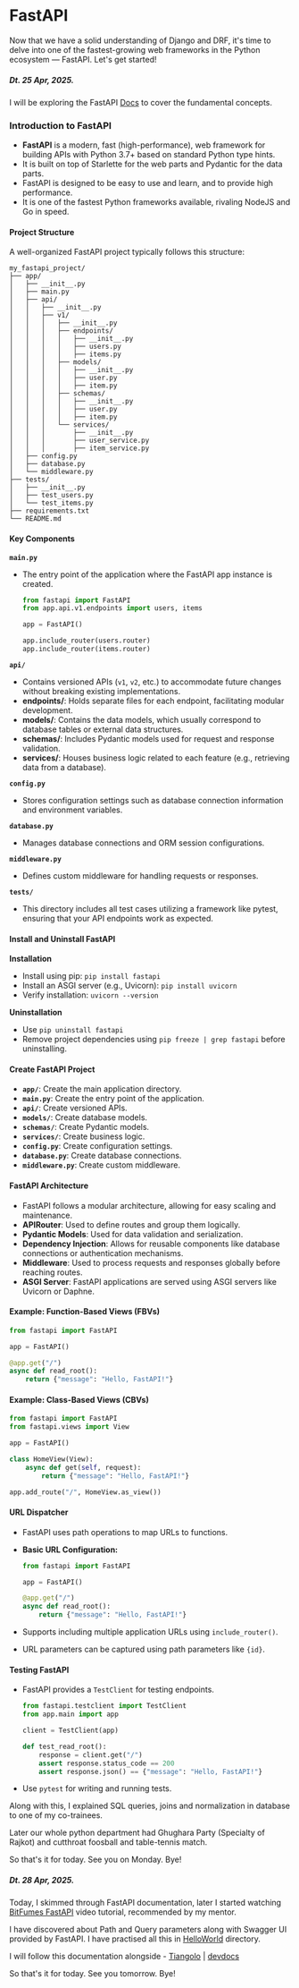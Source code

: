 # FastAPI

Now that we have a solid understanding of Django and DRF, it's time to delve into one of the fastest-growing web frameworks in the Python ecosystem — FastAPI. Let's get started!

##### Dt. 25 Apr, 2025.

I will be exploring the FastAPI [Docs](https://fastapi.tiangolo.com/tutorial/) to cover the fundamental concepts.

### Introduction to FastAPI

- **FastAPI** is a modern, fast (high-performance), web framework for building APIs with Python 3.7+ based on standard Python type hints.
- It is built on top of Starlette for the web parts and Pydantic for the data parts.
- FastAPI is designed to be easy to use and learn, and to provide high performance.
- It is one of the fastest Python frameworks available, rivaling NodeJS and Go in speed.

#### Project Structure

A well-organized FastAPI project typically follows this structure:

```plaintext
my_fastapi_project/
├── app/
│   ├── __init__.py
│   ├── main.py
│   ├── api/
│   │   ├── __init__.py
│   │   ├── v1/
│   │   │   ├── __init__.py
│   │   │   ├── endpoints/
│   │   │   │   ├── __init__.py
│   │   │   │   ├── users.py
│   │   │   │   ├── items.py
│   │   │   ├── models/
│   │   │   │   ├── __init__.py
│   │   │   │   ├── user.py
│   │   │   │   ├── item.py
│   │   │   ├── schemas/
│   │   │   │   ├── __init__.py
│   │   │   │   ├── user.py
│   │   │   │   ├── item.py
│   │   │   └── services/
│   │   │       ├── __init__.py
│   │   │       ├── user_service.py
│   │   │       ├── item_service.py
│   ├── config.py
│   ├── database.py
│   └── middleware.py
├── tests/
│   ├── __init__.py
│   ├── test_users.py
│   └── test_items.py
├── requirements.txt
└── README.md
```

#### Key Components

**`main.py`**

- The entry point of the application where the FastAPI app instance is created.

  ```python
  from fastapi import FastAPI
  from app.api.v1.endpoints import users, items

  app = FastAPI()

  app.include_router(users.router)
  app.include_router(items.router)
  ```

**`api/`**

- Contains versioned APIs (`v1`, `v2`, etc.) to accommodate future changes without breaking existing implementations.
- **endpoints/**: Holds separate files for each endpoint, facilitating modular development.
- **models/**: Contains the data models, which usually correspond to database tables or external data structures.
- **schemas/**: Includes Pydantic models used for request and response validation.
- **services/**: Houses business logic related to each feature (e.g., retrieving data from a database).

**`config.py`**

- Stores configuration settings such as database connection information and environment variables.

**`database.py`**

- Manages database connections and ORM session configurations.

**`middleware.py`**

- Defines custom middleware for handling requests or responses.

**`tests/`**

- This directory includes all test cases utilizing a framework like pytest, ensuring that your API endpoints work as expected.

#### Install and Uninstall FastAPI

**Installation**

- Install using pip: `pip install fastapi`
- Install an ASGI server (e.g., Uvicorn): `pip install uvicorn`
- Verify installation: `uvicorn --version`

**Uninstallation**

- Use `pip uninstall fastapi`
- Remove project dependencies using `pip freeze | grep fastapi` before uninstalling.

#### Create FastAPI Project

- **`app/`**: Create the main application directory.
- **`main.py`**: Create the entry point of the application.
- **`api/`**: Create versioned APIs.
- **`models/`**: Create database models.
- **`schemas/`**: Create Pydantic models.
- **`services/`**: Create business logic.
- **`config.py`**: Create configuration settings.
- **`database.py`**: Create database connections.
- **`middleware.py`**: Create custom middleware.

#### FastAPI Architecture

- FastAPI follows a modular architecture, allowing for easy scaling and maintenance.
- **APIRouter**: Used to define routes and group them logically.
- **Pydantic Models**: Used for data validation and serialization.
- **Dependency Injection**: Allows for reusable components like database connections or authentication mechanisms.
- **Middleware**: Used to process requests and responses globally before reaching routes.
- **ASGI Server**: FastAPI applications are served using ASGI servers like Uvicorn or Daphne.

#### Example: Function-Based Views (FBVs)

```python
from fastapi import FastAPI

app = FastAPI()

@app.get("/")
async def read_root():
    return {"message": "Hello, FastAPI!"}
```

#### Example: Class-Based Views (CBVs)

```python
from fastapi import FastAPI
from fastapi.views import View

app = FastAPI()

class HomeView(View):
    async def get(self, request):
        return {"message": "Hello, FastAPI!"}

app.add_route("/", HomeView.as_view())
```

#### URL Dispatcher

- FastAPI uses path operations to map URLs to functions.
- **Basic URL Configuration:**

  ```python
  from fastapi import FastAPI

  app = FastAPI()

  @app.get("/")
  async def read_root():
      return {"message": "Hello, FastAPI!"}
  ```

- Supports including multiple application URLs using `include_router()`.
- URL parameters can be captured using path parameters like `{id}`.

#### Testing FastAPI

- FastAPI provides a `TestClient` for testing endpoints.

  ```python
  from fastapi.testclient import TestClient
  from app.main import app

  client = TestClient(app)

  def test_read_root():
      response = client.get("/")
      assert response.status_code == 200
      assert response.json() == {"message": "Hello, FastAPI!"}
  ```

- Use `pytest` for writing and running tests.

Along with this, I explained SQL queries, joins and normalization in database to one of my co-trainees.

Later our whole python department had Ghughara Party (Specialty of Rajkot) and cutthroat foosball and table-tennis match.

So that's it for today. See you on Monday. Bye!

##### Dt. 28 Apr, 2025.

Today, I skimmed through FastAPI documentation, later I started watching [BitFumes FastAPI](https://www.youtube.com/watch?v=7t2alSnE2-I) video tutorial, recommended by my mentor.

I have discovered about Path and Query parameters along with Swagger UI provided by FastAPI. I have practised all this in [HelloWorld](/HelloWorld/) directory.

I will follow this documentation alongside - [Tiangolo](https://fastapi.tiangolo.com/python-types/#more-motivation) | [devdocs](https://devdocs.io/fastapi/tutorial/background-tasks/index#add-the-background-task)

So that's it for today. See you tomorrow. Bye!
